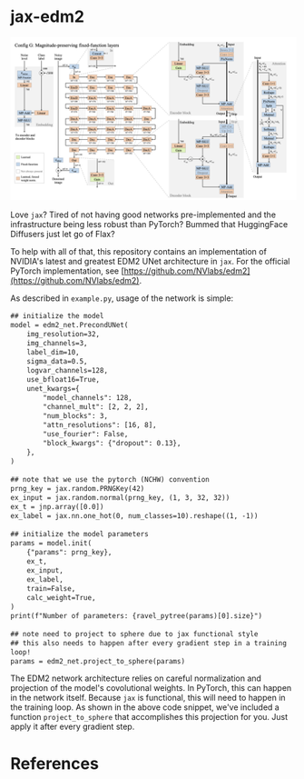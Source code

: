 # jax-edm2

![Network diagram](imgs/net_diagram.png)

Love ``jax``? Tired of not having good networks pre-implemented and the infrastructure being less robust than PyTorch? Bummed that HuggingFace Diffusers just let go of Flax?

To help with all of that, this repository contains an implementation of NVIDIA's latest and greatest EDM2 UNet architecture in ``jax``. For the official PyTorch implementation, see [https://github.com/NVlabs/edm2](https://github.com/NVlabs/edm2).

As described in ``example.py``, usage of the network is simple:

```
## initialize the model
model = edm2_net.PrecondUNet(
    img_resolution=32,
    img_channels=3,
    label_dim=10,
    sigma_data=0.5,
    logvar_channels=128,
    use_bfloat16=True,
    unet_kwargs={
        "model_channels": 128,
        "channel_mult": [2, 2, 2],
        "num_blocks": 3,
        "attn_resolutions": [16, 8],
        "use_fourier": False,
        "block_kwargs": {"dropout": 0.13},
    },
)

## note that we use the pytorch (NCHW) convention
prng_key = jax.random.PRNGKey(42)
ex_input = jax.random.normal(prng_key, (1, 3, 32, 32))
ex_t = jnp.array([0.0])
ex_label = jax.nn.one_hot(0, num_classes=10).reshape((1, -1))

## initialize the model parameters
params = model.init(
    {"params": prng_key},
    ex_t,
    ex_input,
    ex_label,
    train=False,
    calc_weight=True,
)
print(f"Number of parameters: {ravel_pytree(params)[0].size}")

## note need to project to sphere due to jax functional style
## this also needs to happen after every gradient step in a training loop!
params = edm2_net.project_to_sphere(params)
```

The EDM2 network architecture relies on careful normalization and projection of the model's covolutional weights. In PyTorch, this can happen in the network itself. Because ``jax`` is functional, this will need to happen in the training loop. As shown in the above code snippet, we've included a function ``project_to_sphere`` that accomplishes this projection for you. Just apply it after every gradient step.

# References
